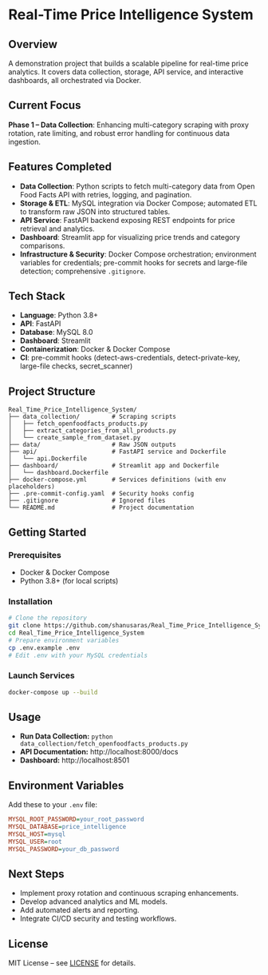 # Real-Time Price Intelligence System

## Overview
A demonstration project that builds a scalable pipeline for real-time price analytics. It covers data collection, storage, API service, and interactive dashboards, all orchestrated via Docker.

## Current Focus
**Phase 1 – Data Collection**: Enhancing multi-category scraping with proxy rotation, rate limiting, and robust error handling for continuous data ingestion.

## Features Completed
- **Data Collection**: Python scripts to fetch multi-category data from Open Food Facts API with retries, logging, and pagination.
- **Storage & ETL**: MySQL integration via Docker Compose; automated ETL to transform raw JSON into structured tables.
- **API Service**: FastAPI backend exposing REST endpoints for price retrieval and analytics.
- **Dashboard**: Streamlit app for visualizing price trends and category comparisons.
- **Infrastructure & Security**: Docker Compose orchestration; environment variables for credentials; pre-commit hooks for secrets and large-file detection; comprehensive `.gitignore`.

## Tech Stack
- **Language**: Python 3.8+
- **API**: FastAPI
- **Database**: MySQL 8.0
- **Dashboard**: Streamlit
- **Containerization**: Docker & Docker Compose
- **CI**: pre-commit hooks (detect-aws-credentials, detect-private-key, large-file checks, secret_scanner)

## Project Structure
```plaintext
Real_Time_Price_Intelligence_System/
├── data_collection/         # Scraping scripts
│   ├── fetch_openfoodfacts_products.py
│   ├── extract_categories_from_all_products.py
│   └── create_sample_from_dataset.py
├── data/                    # Raw JSON outputs
├── api/                     # FastAPI service and Dockerfile
│   └── api.Dockerfile
├── dashboard/               # Streamlit app and Dockerfile
│   └── dashboard.Dockerfile
├── docker-compose.yml       # Services definitions (with env placeholders)
├── .pre-commit-config.yaml  # Security hooks config
├── .gitignore               # Ignored files
└── README.md                # Project documentation
```

## Getting Started
### Prerequisites
- Docker & Docker Compose
- Python 3.8+ (for local scripts)

### Installation
```bash
# Clone the repository
git clone https://github.com/shanusaras/Real_Time_Price_Intelligence_System.git
cd Real_Time_Price_Intelligence_System
# Prepare environment variables
cp .env.example .env
# Edit .env with your MySQL credentials
```

### Launch Services
```bash
docker-compose up --build
```

## Usage
- **Run Data Collection:** `python data_collection/fetch_openfoodfacts_products.py`
- **API Documentation:** http://localhost:8000/docs
- **Dashboard:** http://localhost:8501

## Environment Variables
Add these to your `.env` file:
```ini
MYSQL_ROOT_PASSWORD=your_root_password
MYSQL_DATABASE=price_intelligence
MYSQL_HOST=mysql
MYSQL_USER=root
MYSQL_PASSWORD=your_db_password
```

## Next Steps
- Implement proxy rotation and continuous scraping enhancements.
- Develop advanced analytics and ML models.
- Add automated alerts and reporting.
- Integrate CI/CD security and testing workflows.

## License
MIT License – see [LICENSE](LICENSE) for details.